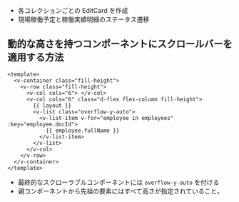 - 各コレクションごとの EditCard を作成
- 現場稼働予定と稼働実績明細のステータス遷移

## 動的な高さを持つコンポーネントにスクロールバーを適用する方法

```
<template>
  <v-container class="fill-height">
    <v-row class="fill-height">
      <v-col cols="6"> </v-col>
      <v-col cols="6" class="d-flex flex-column fill-height">
        {{ layout }}
        <v-list class="overflow-y-auto">
          <v-list-item v-for="employee in employees" :key="employee.docId">
            {{ employee.fullName }}
          </v-list-item>
        </v-list>
      </v-col>
    </v-row>
  </v-container>
</template>
```

- 最終的なスクローラブルコンポーネントには `overflow-y-auto` を付ける
- 親コンポーネントから先祖の要素にはすべて高さが指定されていること。
